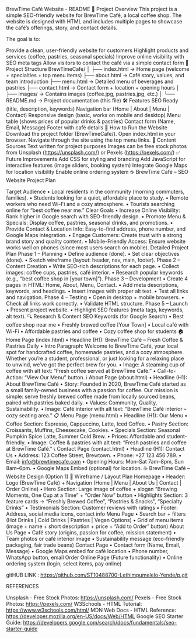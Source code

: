 BrewTime Café Website - README 📌 Project Overview This project is a simple SEO-friendly website for BrewTime Café, a local coffee shop. The website is designed with HTML and includes multiple pages to showcase the café’s offerings, story, and contact details.

The goal is to:

Provide a clean, user-friendly website for customers
Highlight products and services (coffee, pastries, seasonal specials)
Improve online visibility with SEO meta tags
Allow visitors to contact the café via a simple contact form 📂 Project Structure BrewTimeCafe/ │ ├── index.html → Home page (welcome + specialties + top menu items) ├── about.html → Café story, values, and team introduction ├── menu.html → Detailed menu of beverages and pastries ├── contact.html → Contact form + location + opening hours │ ├── images/ → Contains images (coffee.jpg, pastries.jpg, etc.) │ └── README.md → Project documentation (this file) 🛠️ Features
SEO Ready (title, description, keywords)
Navigation bar (Home | About | Menu | Contact)
Responsive design (basic, works on mobile and desktop)
Menu table (shows prices of popular drinks & pastries)
Contact form (Name, Email, Message)
Footer with café details 🚀 How to Run the Website
Download the project folder (BrewTimeCafe/).
Open index.html in your browser.
Navigate through the site using the top menu links. 📸 Content Sources
Text written for project purposes
Images can be free stock photos from Unsplash (https://unsplash.com/) or Pexels (https://pexels.com/) ✅ Future Improvements
Add CSS for styling and branding
Add JavaScript for interactive features (image sliders, booking system)
Integrate Google Maps for location visibility
Enable online ordering system
☕ BrewTime Café – SEO Website Project Plan

Target Audience • Local residents in the community (morning commuters, families). • Students looking for a quiet, affordable place to study. • Remote workers who need Wi-Fi and a cozy atmosphere. • Tourists searching online for “best coffee near me.”
Clear Goals • Increase Online Visibility: Rank higher in Google search with SEO-friendly design. • Promote Menu & Specials: Display coffee, pastries, seasonal drinks, and promotions. • Provide Contact & Location Info: Easy-to-find address, phone number, and Google Maps integration. • Engage Customers: Create trust with a strong brand story and quality content. • Mobile-Friendly Access: Ensure website works well on phones (since most users search on mobile).
Detailed Project Plan Phase 1 – Planning • Define audience (done). • Set clear objectives (done). • Sketch wireframe (layout: header, nav, main, footer). Phase 2 – Content Creation • Write SEO-rich descriptions for each page. • Collect images: coffee cups, pastries, café interior. • Research popular keywords (e.g., “best coffee shop in [your town]”). Phase 3 – Development • Create 4 pages in HTML: Home, About, Menu, Contact. • Add meta descriptions, keywords, and headings. • Insert images with proper alt text. • Test all links and navigation. Phase 4 – Testing • Open in desktop + mobile browsers. • Check all links work correctly. • Validate HTML structure. Phase 5 – Launch • Present project website. • Highlight SEO features (meta tags, keywords, alt text). 🔍 Research & Content SEO Keywords (for Google Search) • Best coffee shop near me • Freshly brewed coffee [Your Town] • Local café with Wi-Fi • Affordable pastries and coffee • Cozy coffee shop for students 🏠 Home Page (index.html) • Headline (H1): BrewTime Café – Fresh Coffee & Pastries Daily • Intro Paragraph: Welcome to BrewTime Café, your local spot for handcrafted coffee, homemade pastries, and a cozy atmosphere. Whether you’re a student, professional, or just looking for a relaxing place to unwind, we’ve got the perfect brew for you. • Image: A steaming cup of coffee with alt text: “Fresh coffee served at BrewTime Café.” • Call-to-Action: “View Our Menu” button. ℹ️ About Page (about.html) • Headline (H1): About BrewTime Café • Story: Founded in 2020, BrewTime Café started as a small family-owned business with a passion for coffee. Our mission is simple: serve freshly brewed coffee made from locally sourced beans, paired with pastries baked daily. • Values: Community, Quality, Sustainability. • Image: Café interior with alt text: “BrewTime Café interior – cozy seating area.” 📋 Menu Page (menu.html) • Headline (H1): Our Menu • Coffee Section: Espresso, Cappuccino, Latte, Iced Coffee. • Pastry Section: Croissants, Muffins, Cheesecake, Cookies. • Specials Section: Seasonal Pumpkin Spice Latte, Summer Cold Brew. • Prices: Affordable and student-friendly. • Image: Coffee & pastries with alt text: “Fresh pastries and coffee at BrewTime Café.” 📞 Contact Page (contact.html) • Headline (H1): Contact Us • Address: 123 Coffee Street, Brewtown. • Phone: +27 123 456 789. • Email: info@brewtimecafe.com • Opening Hours: Mon–Sat 7am–8pm, Sun 8am–6pm. • Google Maps Embed (optional) for location.
☕ BrewTime Café – Website Design (Option 1) 🎨 Wireframe / Layout Plan Homepage • Header: Logo (BrewTime Café) + Navigation (Home | Menu | About Us | Contact | Order Online) • Hero Section: Large image of coffee + slogan “Brewing Moments, One Cup at a Time” + “Order Now” button • Highlights Section: 3 feature cards → “Freshly Brewed Coffee”, “Pastries & Snacks”, “Specialty Drinks” • Testimonials Section: Customer reviews with ratings • Footer: Address, social media icons, contact info Menu Page • Search bar + filters (Hot Drinks | Cold Drinks | Pastries | Vegan Options) • Grid of menu items (image + name + short description + price + “Add to Order” button) About Us Page • Café story (origins, passion for coffee, mission statement) • Team photos or café interior image • Sustainability message (eco-friendly packaging, fair trade beans) Contact Page • Contact form (Name, Email, Message) • Google Maps embed for café location • Phone number, WhatsApp button, email Order Online Page (Future functionality) • Online ordering system (login, select items, pay online)

gitHUB LINK : https://github.com/ST10488700-Lethimpumelelo-Yende/p.git

REFERENCES

Unsplash - Free Stock Photos: https://unsplash.com/
Pexels - Free Stock Photos: https://pexels.com/
W3Schools - HTML Tutorial: https://www.w3schools.com/html/
MDN Web Docs - HTML Reference: https://developer.mozilla.org/en-US/docs/Web/HTML
Google SEO Starter Guide: https://developers.google.com/search/docs/fundamentals/seo-starter-guide
